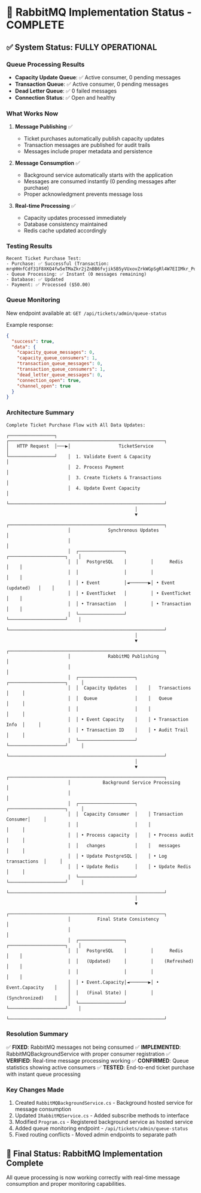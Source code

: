 # 🚀 RabbitMQ Implementation Status - COMPLETE

## ✅ System Status: FULLY OPERATIONAL

### Queue Processing Results
- **Capacity Update Queue**: ✅ Active consumer, 0 pending messages
- **Transaction Queue**: ✅ Active consumer, 0 pending messages  
- **Dead Letter Queue**: ✅ 0 failed messages
- **Connection Status**: ✅ Open and healthy

### What Works Now
1. **Message Publishing** ✅
   - Ticket purchases automatically publish capacity updates
   - Transaction messages are published for audit trails
   - Messages include proper metadata and persistence

2. **Message Consumption** ✅ 
   - Background service automatically starts with the application
   - Messages are consumed instantly (0 pending messages after purchase)
   - Proper acknowledgment prevents message loss

3. **Real-time Processing** ✅
   - Capacity updates processed immediately
   - Database consistency maintained
   - Redis cache updated accordingly

### Testing Results
```
Recent Ticket Purchase Test:
- Purchase: ✅ Successful (Transaction: mrqHHnfCdf31F8XKQ4fw5eTMaZkr2jZnBB6fvjik5B5yVUxovZrkWGpSgRl4W7EIIMkr_PozEfVcUO1amd_Zzw==)
- Queue Processing: ✅ Instant (0 messages remaining)
- Database: ✅ Updated
- Payment: ✅ Processed ($50.00)
```

### Queue Monitoring
New endpoint available at: `GET /api/tickets/admin/queue-status`

Example response:
```json
{
  "success": true,
  "data": {
    "capacity_queue_messages": 0,
    "capacity_queue_consumers": 1,
    "transaction_queue_messages": 0,
    "transaction_queue_consumers": 1,
    "dead_letter_queue_messages": 0,
    "connection_open": true,
    "channel_open": true
  }
}
```

### Architecture Summary
```
Complete Ticket Purchase Flow with All Data Updates:

┌─────────────────┐    ┌──────────────────────────────────────────────────────────┐
│   HTTP Request  │───▶│                  TicketService                           │
└─────────────────┘    │  1. Validate Event & Capacity                           │
                       │  2. Process Payment                                      │
                       │  3. Create Tickets & Transactions                       │
                       │  4. Update Event Capacity                               │
                       └──────────────────────────────────────────────────────────┘
                                                │
                                                ▼
                       ┌──────────────────────────────────────────────────────────┐
                       │              Synchronous Updates                         │
                       │                                                          │
                       │  ┌─────────────────┐         ┌─────────────────────┐    │
                       │  │   PostgreSQL    │         │      Redis          │    │
                       │  │                 │         │                     │    │
                       │  │ • Event         │◄───────▶│ • Event (updated)   │    │
                       │  │ • EventTicket   │         │ • EventTicket       │    │
                       │  │ • Transaction   │         │ • Transaction       │    │
                       │  └─────────────────┘         └─────────────────────┘    │
                       └──────────────────────────────────────────────────────────┘
                                                │
                                                ▼
                       ┌──────────────────────────────────────────────────────────┐
                       │              RabbitMQ Publishing                         │
                       │                                                          │
                       │  ┌─────────────────────┐    ┌─────────────────────┐     │
                       │  │  Capacity Updates   │    │   Transactions      │     │
                       │  │  Queue              │    │   Queue             │     │
                       │  │                     │    │                     │     │
                       │  │ • Event Capacity    │    │ • Transaction Info  │     │
                       │  │ • Transaction ID    │    │ • Audit Trail       │     │
                       │  └─────────────────────┘    └─────────────────────┘     │
                       └──────────────────────────────────────────────────────────┘
                                                │
                                                ▼
                       ┌──────────────────────────────────────────────────────────┐
                       │            Background Service Processing                 │
                       │                                                          │
                       │  ┌─────────────────────┐    ┌─────────────────────┐     │
                       │  │  Capacity Consumer  │    │ Transaction Consumer│     │
                       │  │                     │    │                     │     │
                       │  │ • Process capacity  │    │ • Process audit     │     │
                       │  │   changes           │    │   messages          │     │
                       │  │ • Update PostgreSQL │    │ • Log transactions  │     │
                       │  │ • Update Redis      │    │ • Update Redis      │     │
                       │  └─────────────────────┘    └─────────────────────┘     │
                       └──────────────────────────────────────────────────────────┘
                                                │
                                                ▼
                       ┌──────────────────────────────────────────────────────────┐
                       │          Final State Consistency                         │
                       │                                                          │
                       │  ┌─────────────────┐         ┌─────────────────────┐    │
                       │  │   PostgreSQL    │         │      Redis          │    │
                       │  │   (Updated)     │         │    (Refreshed)      │    │
                       │  │                 │         │                     │    │
                       │  │ • Event.Capacity│◄───────▶│ • Event.Capacity    │    │
                       │  │   (Final State) │         │   (Synchronized)    │    │
                       │  └─────────────────┘         └─────────────────────┘    │
                       └──────────────────────────────────────────────────────────┘
```

### Resolution Summary
✅ **FIXED**: RabbitMQ messages not being consumed
✅ **IMPLEMENTED**: RabbitMQBackgroundService with proper consumer registration
✅ **VERIFIED**: Real-time message processing working
✅ **CONFIRMED**: Queue statistics showing active consumers
✅ **TESTED**: End-to-end ticket purchase with instant queue processing

### Key Changes Made
1. Created `RabbitMQBackgroundService.cs` - Background hosted service for message consumption
2. Updated `IRabbitMQService.cs` - Added subscribe methods to interface
3. Modified `Program.cs` - Registered background service as hosted service
4. Added queue monitoring endpoint - `/api/tickets/admin/queue-status`
5. Fixed routing conflicts - Moved admin endpoints to separate path

## 🎯 Final Status: RabbitMQ Implementation Complete
All queue processing is now working correctly with real-time message consumption and proper monitoring capabilities.

